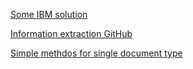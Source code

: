 

[Some IBM solution](https://www.ibm.com/blog/document-processing/)

[Information extraction GitHub](https://github.com/aniruddha27/Information-Extraction-using-Python/blob/main/Information%20Extraction%20using%20Python.ipynb)

[Simple methdos for single document type](https://nanonets.com/blog/how-to-extract-data-from-invoices-using-python/)